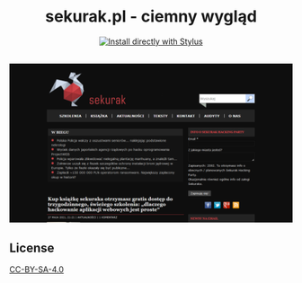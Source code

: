 <div align="center">
  <h1>sekurak.pl - ciemny wygląd</h1>
  <a href="https://github.com/pabli24/Sekurak-Dark/raw/main/sekurak-dark.user.css">
    <img src="https://img.shields.io/badge/Install%20directly%20with-Stylus-285959.svg" alt="Install directly with Stylus">
  </a>
</div>

<br>

![Screenshot GreasyFork](./img/sekurak.png)

## License
[CC-BY-SA-4.0](https://github.com/pabli24/Sekurak-Dark/blob/main/LICENSE)
